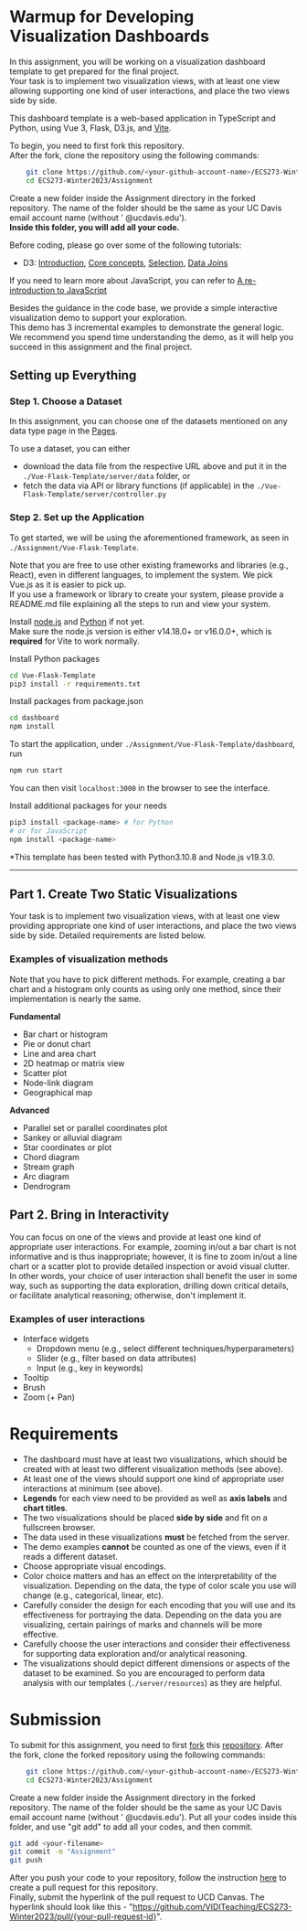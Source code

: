# Warmup for Developing Visualization Dashboards

In this assignment, you will be working on a visualization dashboard template to get prepared for the final project. <br />
Your task is to implement two visualization views, with at least one view allowing supporting one kind of user interactions, and place the two views side by side.

This dashboard template is a web-based application in TypeScript and Python, using Vue 3, Flask, D3.js, and [Vite](https://vitejs.dev/guide/). <br />

To begin, you need to first fork this repository. <br />
After the fork, clone the repository using the following commands:

```bash
    git clone https://github.com/<your-github-account-name>/ECS273-Winter2023
    cd ECS273-Winter2023/Assignment
```

Create a new folder inside the Assignment directory in the forked repository. The name of the folder should be the same as your UC Davis email account name (without ' @ucdavis.edu'). <br/>
**Inside this folder, you will add all your code.**

Before coding, please go over some of the following tutorials:
* D3: [Introduction](https://d3js.org/#introduction), [Core concepts](https://d3-graph-gallery.com/intro_d3js.html), [Selection](https://www.d3indepth.com/selections/), [Data Joins](https://www.d3indepth.com/datajoins/)

If you need to learn more about JavaScript, you can refer to [A re-introduction to JavaScript](https://developer.mozilla.org/en-US/docs/Web/JavaScript/A_re-introduction_to_JavaScript)



Besides the guidance in the code base, we provide a simple interactive visualization demo to support your exploration. <br />
This demo has 3 incremental examples to demonstrate the general logic. <br />
We recommend you spend time understanding the demo, as it will help you succeed in this assignment and the final project.

## Setting up Everything

### Step 1. Choose a Dataset
In this assignment, you can choose one of the datasets mentioned on any data type page in the [Pages](https://canvas.ucdavis.edu/courses/772842/pages).

To use a dataset, you can either
- download the data file from the respective URL above and put it in the `./Vue-Flask-Template/server/data` folder, or
- fetch the data via API or library functions (if applicable) in the `./Vue-Flask-Template/server/controller.py`


### Step 2. Set up the Application

To get started, we will be using the aforementioned framework, as seen in `./Assignment/Vue-Flask-Template`.

Note that you are free to use other existing frameworks and libraries (e.g., React), even in different languages, to implement the system. We pick Vue.js as it is easier to pick up. <br />
If you use a framework or library to create your system, please provide a README.md file explaining all the steps to run and view your system.


Install [node.js](https://nodejs.org/en/) and [Python](https://www.python.org/downloads/) if not yet. <br />
Make sure the node.js version is either v14.18.0+ or v16.0.0+, which is **required** for Vite to work normally.

Install Python packages
```bash
cd Vue-Flask-Template
pip3 install -r requirements.txt
```
Install packages from package.json
```bash
cd dashboard 
npm install
```
To start the application, under `./Assignment/Vue-Flask-Template/dashboard`, run
```bash
npm run start
```
You can then visit `localhost:3000` in the browser to see the interface.

Install additional packages for your needs
```bash
pip3 install <package-name> # for Python
# or for JavaScript 
npm install <package-name>
```

\*This template has been tested with Python3.10.8 and Node.js v19.3.0.

---

## Part 1. Create Two Static Visualizations

Your task is to implement two visualization views, with at least one view providing appropriate one kind of user interactions, and place the two views side by side. Detailed requirements are listed below.

### Examples of visualization methods

Note that you have to pick different methods. For example, creating a bar chart and a histogram only counts as using only one method, since their implementation is nearly the same. 

**Fundamental**
 - Bar chart or histogram
 - Pie or donut chart
 - Line and area chart
 - 2D heatmap or matrix view
 - Scatter plot
 - Node-link diagram
 - Geographical map

**Advanced**
 - Parallel set or parallel coordinates plot
 - Sankey or alluvial diagram
 - Star coordinates or plot
 - Chord diagram
 - Stream graph
 - Arc diagram
 - Dendrogram

## Part 2. Bring in Interactivity
You can focus on one of the views and provide at least one kind of appropriate user interactions. For example, zooming in/out a bar chart is not informative and is thus inappropriate; however, it is fine to zoom in/out a line chart or a scatter plot to provide detailed inspection or avoid visual clutter. <br />
In other words, your choice of user interaction shall benefit the user in some way, such as supporting the data exploration, drilling down critical details, or facilitate analytical reasoning; otherwise, don't implement it.

### Examples of user interactions
 * Interface widgets
   * Dropdown menu (e.g., select different techniques/hyperparameters)
   * Slider (e.g., filter based on data attributes)
   * Input (e.g., key in keywords)
 * Tooltip
 * Brush
 * Zoom (+ Pan)

# Requirements
 - The dashboard must have at least two visualizations, which should be created with at least two different visualization methods (see above).
 - At least one of the views should support one kind of appropriate user interactions at minimum (see above).
 - **Legends** for each view need to be provided as well as **axis labels** and **chart titles**.
 - The two visualizations should be placed **side by side** and fit on a fullscreen browser.
 - The data used in these visualizations **must** be fetched from the server. 
 - The demo examples **cannot** be counted as one of the views, even if it reads a different dataset.
 - Choose appropriate visual encodings.
 - Color choice matters and has an effect on the interpretability of the visualization. Depending on the data, the type of color scale you use will change (e.g., categorical, linear, etc).
 - Carefully consider the design for each encoding that you will use and its effectiveness for portraying the data. Depending on the data you are visualizing, certain pairings of marks and channels will be more effective.
 - Carefully choose the user interactions and consider their effectiveness for supporting data exploration and/or analytical reasoning. 
 - The visualizations should depict different dimensions or aspects of the dataset to be examined. So you are encouraged to perform data analysis with our templates (`./server/resources`) as they are helpful.


# Submission
To submit for this assignment, you need to first [fork](https://docs.github.com/en/free-pro-team@latest/github/getting-started-with-github/fork-a-repo) this [repository](https://github.com/VIDITeaching/ECS273-Winter2023). After the fork, clone the forked repository using the following commands: 

```bash
    git clone https://github.com/<your-github-account-name>/ECS273-Winter2023
    cd ECS273-Winter2023/Assignment
```

Create a new folder inside the Assignment directory in the forked repository. The name of the folder should be the same as your UC Davis email account name (without ' @ucdavis.edu'). Put all your codes inside this folder, and use "git add" to add all your codes, and then commit. 
```bash
git add <your-filename> 
git commit -m "Assignment" 
git push
```
After you push your code to your repository, follow the instruction [here](https://help.github.com/en/github/collaborating-with-issues-and-pull-requests/creating-a-pull-request-from-a-fork) to create a pull request for this repository. <br />
Finally, submit the hyperlink of the pull request to UCD Canvas. The hyperlink should look like this - "https://github.com/VIDITeaching/ECS273-Winter2023/pull/{your-pull-request-id}".